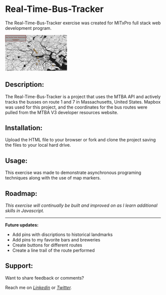 # Real-Time-Bus-Tracker

The Real-Time-Bus-Tracker exercise was created for MITxPro full stack web development program. </br>

<a href="https://foreverphoenix21.github.io/Real-Time-Bus-Tracker/">
  <img src="RealTimeBus.png" alt="BusTrackerPictureLink" width="200" /> </a
>

## Description:

<p> The Real-Time-Bus-Tracker is a project that uses the MTBA API and actively tracks the busses on route 1 and 7 in Massachusetts, United States. Mapbox was used for this project, and the coordinates for the bus routes were pulled from the MTBA V3 developer resources website.</p>

## Installation:

<p> Upload the HTML file to your browser or fork and clone the project saving the files to your local hard drive. </p>   

## Usage:

<p> This exercise was made to demonstrate asynchronous programing techniques along with the use of map markers. </p>

## Roadmap:

*<p> This exercise will continually be built and improved on as I learn additional skills in Javascript. </p>*

***

**<p> Future updates: </p>**
- Add pins with discriptions to historical landmarks
- Add pins to my favorite bars and breweries
- Create buttons for different routes
- Create a line trail of the route performed

## Support:

<p> Want to share feedback or comments?</p>

<p> 
  
  Reach me on *[Linkedin](https://www.linkedin.com/in/derek-diaz/)* or *[Twitter](https://twitter.com/home).*
  
</p>
